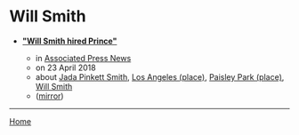 # Will Smith

 - [**"Will Smith hired Prince"**](https://apnews.com/article/dbd252153d974a53ae80d01bc98afc7f)

    - in [Associated Press News](https://apnews.com/)
    - on 23 April 2018
    - about [Jada Pinkett Smith](../../topics/jada-pinkett-smith/index.md), [Los Angeles (place)](../../topics/place/los-angeles/index.md), [Paisley Park (place)](../../topics/place/paisley-park/index.md), [Will Smith](../../topics/will-smith/index.md)
    - ([mirror](https://web.archive.org/web/*/https://apnews.com/article/dbd252153d974a53ae80d01bc98afc7f))

----

[Home](../index.md)
